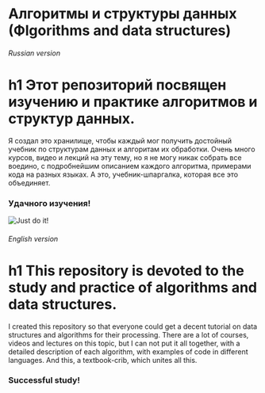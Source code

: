 # Алгоритмы и структуры данных (Фlgorithms and data structures)

###### Russian version
h1 Этот репозиторий посвящен изучению и практике алгоритмов и структур данных.
========================

Я создал это хранилище, чтобы каждый мог получить достойный учебник по структурам данных и алгоритам их обработки. Очень много курсов, видео и лекций на эту тему, но я не могу никак собрать все воедино, с подробнейшим описанием каждого алгоритма, примерами кода на разных языках. А это, учебник-шпаргалка, которая все это объединяет.

### Удачного изучения!

![Just do it!](https://ibb.co/gx7XBc)

###### English version
h1 This repository is devoted to the study and practice of algorithms and data structures.
========================

I created this repository so that everyone could get a decent tutorial on data structures and algorithms for their processing. There are a lot of courses, videos and lectures on this topic, but I can not put it all together, with a detailed description of each algorithm, with examples of code in different languages. And this, a textbook-crib, which unites all this.

### Successful study!
